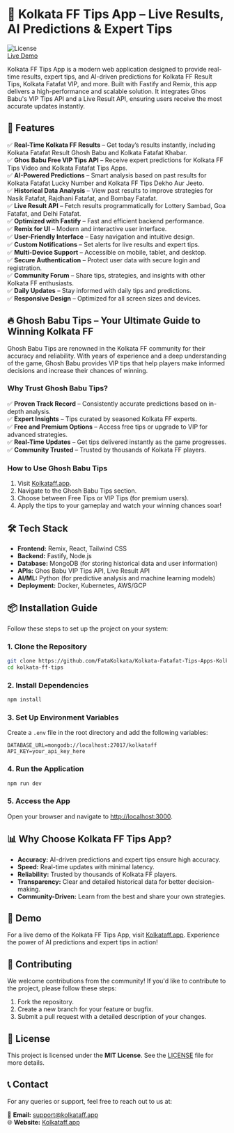 # 🎯 Kolkata FF Tips App – Live Results, AI Predictions & Expert Tips

![License](https://img.shields.io/badge/license-MIT-green.svg)  
[Live Demo](https://kolkataff.app)

Kolkata FF Tips App is a modern web application designed to provide real-time results, expert tips, and AI-driven predictions for Kolkata FF Result Tips, Kolkata Fatafat VIP, and more. Built with Fastify and Remix, this app delivers a high-performance and scalable solution. It integrates Ghos Babu's VIP Tips API and a Live Result API, ensuring users receive the most accurate updates instantly.

## 🌟 Features

✅ **Real-Time Kolkata FF Results** – Get today’s results instantly, including Kolkata Fatafat Result Ghosh Babu and Kolkata Fatafat Khabar.  
✅ **Ghos Babu Free VIP Tips API** – Receive expert predictions for Kolkata FF Tips Video and Kolkata Fatafat Tips Apps.  
✅ **AI-Powered Predictions** – Smart analysis based on past results for Kolkata Fatafat Lucky Number and Kolkata FF Tips Dekho Aur Jeeto.  
✅ **Historical Data Analysis** – View past results to improve strategies for Nasik Fatafat, Rajdhani Fatafat, and Bombay Fatafat.  
✅ **Live Result API** – Fetch results programmatically for Lottery Sambad, Goa Fatafat, and Delhi Fatafat.  
✅ **Optimized with Fastify** – Fast and efficient backend performance.  
✅ **Remix for UI** – Modern and interactive user interface.  
✅ **User-Friendly Interface** – Easy navigation and intuitive design.  
✅ **Custom Notifications** – Set alerts for live results and expert tips.  
✅ **Multi-Device Support** – Accessible on mobile, tablet, and desktop.  
✅ **Secure Authentication** – Protect user data with secure login and registration.  
✅ **Community Forum** – Share tips, strategies, and insights with other Kolkata FF enthusiasts.  
✅ **Daily Updates** – Stay informed with daily tips and predictions.  
✅ **Responsive Design** – Optimized for all screen sizes and devices.  

## 🔥 Ghosh Babu Tips – Your Ultimate Guide to Winning Kolkata FF

Ghosh Babu Tips are renowned in the Kolkata FF community for their accuracy and reliability. With years of experience and a deep understanding of the game, Ghosh Babu provides VIP tips that help players make informed decisions and increase their chances of winning.

### Why Trust Ghosh Babu Tips?
✅ **Proven Track Record** – Consistently accurate predictions based on in-depth analysis.  
✅ **Expert Insights** – Tips curated by seasoned Kolkata FF experts.  
✅ **Free and Premium Options** – Access free tips or upgrade to VIP for advanced strategies.  
✅ **Real-Time Updates** – Get tips delivered instantly as the game progresses.  
✅ **Community Trusted** – Trusted by thousands of Kolkata FF players.  

### How to Use Ghosh Babu Tips
1. Visit [Kolkataff.app](https://kolkataff.app).
2. Navigate to the Ghosh Babu Tips section.
3. Choose between Free Tips or VIP Tips (for premium users).
4. Apply the tips to your gameplay and watch your winning chances soar!

## 🛠️ Tech Stack

- **Frontend:** Remix, React, Tailwind CSS
- **Backend:** Fastify, Node.js
- **Database:** MongoDB (for storing historical data and user information)
- **APIs:** Ghos Babu VIP Tips API, Live Result API
- **AI/ML:** Python (for predictive analysis and machine learning models)
- **Deployment:** Docker, Kubernetes, AWS/GCP

## 📦 Installation Guide

Follow these steps to set up the project on your system:

### 1. Clone the Repository
```sh
git clone https://github.com/FataKolkata/Kolkata-Fatafat-Tips-Apps-Kolkata-FF-Ghosh-Babu.git
cd kolkata-ff-tips
```

### 2. Install Dependencies
```sh
npm install
```

### 3. Set Up Environment Variables
Create a `.env` file in the root directory and add the following variables:
```env
DATABASE_URL=mongodb://localhost:27017/kolkataff
API_KEY=your_api_key_here
```

### 4. Run the Application
```sh
npm run dev
```

### 5. Access the App
Open your browser and navigate to [http://localhost:3000](http://localhost:3000).

## 📊 Why Choose Kolkata FF Tips App?

- **Accuracy:** AI-driven predictions and expert tips ensure high accuracy.
- **Speed:** Real-time updates with minimal latency.
- **Reliability:** Trusted by thousands of Kolkata FF players.
- **Transparency:** Clear and detailed historical data for better decision-making.
- **Community-Driven:** Learn from the best and share your own strategies.

## 📝 Demo

For a live demo of the Kolkata FF Tips App, visit [Kolkataff.app](https://kolkataff.app). Experience the power of AI predictions and expert tips in action!

## 🤝 Contributing

We welcome contributions from the community! If you'd like to contribute to the project, please follow these steps:

1. Fork the repository.
2. Create a new branch for your feature or bugfix.
3. Submit a pull request with a detailed description of your changes.

## 📜 License

This project is licensed under the **MIT License**. See the [LICENSE](LICENSE) file for more details.

## 📞 Contact

For any queries or support, feel free to reach out to us at:

📧 **Email:** support@kolkataff.app  
🌐 **Website:** [Kolkataff.app](https://kolkataff.app)
